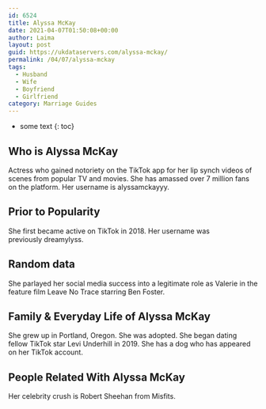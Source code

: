 ```yaml
---
id: 6524
title: Alyssa McKay
date: 2021-04-07T01:50:08+00:00
author: Laima
layout: post
guid: https://ukdataservers.com/alyssa-mckay/
permalink: /04/07/alyssa-mckay
tags:
  - Husband
  - Wife
  - Boyfriend
  - Girlfriend
category: Marriage Guides
---
```


* some text
{: toc}


## Who is Alyssa McKay
                  
                  
                  
Actress who gained notoriety on the TikTok app for her lip synch videos of scenes from popular TV and movies. She has amassed over 7 million fans on the platform. Her username is alyssamckayyy. 
                  
              
            
              
            
                
                
                
## Prior to Popularity
                  
                  
                  
She first became active on TikTok in 2018. Her username was previously dreamylyss. 
                  
              
            
              
            
                
                
                
## Random data
                  
                  
                  
She parlayed her social media success into a legitimate role as Valerie in the feature film Leave No Trace starring Ben Foster. 
                  
              
            
              
            
                
                
                
## Family & Everyday Life of Alyssa McKay
                  
                  
                  
She grew up in Portland, Oregon. She was adopted. She began dating fellow TikTok star Levi Underhill in 2019. She has a dog who has appeared on her TikTok account. 
                  
              
            
              
            
                
                
                
## People Related With Alyssa McKay
                  
                  
                  
Her celebrity crush is Robert Sheehan from Misfits. 
                  
              
            
              
            
                
              
            
              
              
            
            
              
            
          
          
          